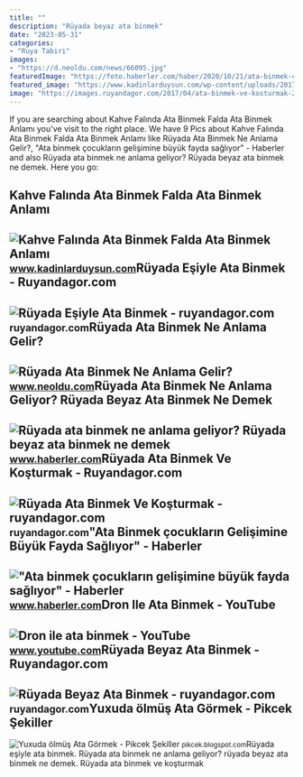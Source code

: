 ```yaml
---
title: ""
description: "Rüyada beyaz ata binmek"
date: "2023-05-31"
categories:
- "Ruya Tabiri"
images:
- "https://d.neoldu.com/news/66095.jpg"
featuredImage: "https://foto.haberler.com/haber/2020/10/21/ata-binmek-cocuklarin-gelisimine-buyuk-fayda-2-13681089_o.jpg"
featured_image: "https://www.kadinlarduysun.com/wp-content/uploads/2017/05/kahve-falinda-ata-binmek.jpg"
image: "https://images.ruyandagor.com/2017/04/ata-binmek-ve-kosturmak-2144.jpg"
---
```


If you are searching about Kahve Falında Ata Binmek Falda Ata Binmek Anlamı you've visit to the right place. We have 9 Pics about Kahve Falında Ata Binmek Falda Ata Binmek Anlamı like Rüyada Ata Binmek Ne Anlama Gelir?, "Ata binmek çocukların gelişimine büyük fayda sağlıyor" - Haberler and also Rüyada ata binmek ne anlama geliyor? Rüyada beyaz ata binmek ne demek. Here you go:

Kahve Falında Ata Binmek Falda Ata Binmek Anlamı
------------------------------------------------

 ![Kahve Falında Ata Binmek Falda Ata Binmek Anlamı](https://www.kadinlarduysun.com/wp-content/uploads/2017/05/kahve-falinda-ata-binmek.jpg) <small>www.kadinlarduysun.com</small>Rüyada Eşiyle Ata Binmek - Ruyandagor.com
-----------------------------------------

 ![Rüyada Eşiyle Ata Binmek - ruyandagor.com](https://images.ruyandagor.com/2017/05/esiyle-ata-binmek-2157.jpg) <small>ruyandagor.com</small>Rüyada Ata Binmek Ne Anlama Gelir?
----------------------------------

 ![Rüyada Ata Binmek Ne Anlama Gelir?](https://d.neoldu.com/news/66095.jpg) <small>www.neoldu.com</small>Rüyada Ata Binmek Ne Anlama Geliyor? Rüyada Beyaz Ata Binmek Ne Demek
---------------------------------------------------------------------

 ![Rüyada ata binmek ne anlama geliyor? Rüyada beyaz ata binmek ne demek](https://foto.haberler.com/haber/2020/12/08/ruyada-ata-binmek-ne-anlama-geliyor-ruyada-beyaz-13787135_9621_m.jpg) <small>www.haberler.com</small>Rüyada Ata Binmek Ve Koşturmak - Ruyandagor.com
-----------------------------------------------

 ![Rüyada Ata Binmek Ve Koşturmak - ruyandagor.com](https://images.ruyandagor.com/2017/04/ata-binmek-ve-kosturmak-2144.jpg) <small>ruyandagor.com</small>"Ata Binmek çocukların Gelişimine Büyük Fayda Sağlıyor" - Haberler
------------------------------------------------------------------

 !["Ata binmek çocukların gelişimine büyük fayda sağlıyor" - Haberler](https://foto.haberler.com/haber/2020/10/21/ata-binmek-cocuklarin-gelisimine-buyuk-fayda-2-13681089_o.jpg) <small>www.haberler.com</small>Dron Ile Ata Binmek - YouTube
-----------------------------

 ![Dron ile ata binmek - YouTube](https://i.ytimg.com/vi/StFTAjWO5m0/maxresdefault.jpg) <small>www.youtube.com</small>Rüyada Beyaz Ata Binmek - Ruyandagor.com
----------------------------------------

 ![Rüyada Beyaz Ata Binmek - ruyandagor.com](https://images.ruyandagor.com/2017/04/beyaz-ata-binmek-0219.jpg) <small>ruyandagor.com</small>Yuxuda ölmüş Ata Görmek - Pikcek Şekiller
-----------------------------------------

 ![Yuxuda ölmüş Ata Görmek - Pikcek Şekiller](https://www.ruyatabirleri.com/wp-content/uploads/ata-binmek.jpeg) <small>pikcek.blogspot.com</small>Rüyada eşiyle ata binmek. Rüyada ata binmek ne anlama geliyor? rüyada beyaz ata binmek ne demek. Rüyada ata binmek ve koşturmak
